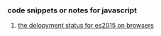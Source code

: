 <h3>code snippets or notes for javascript</h3>
<ol>
  <li><a href="http://kangax.github.io/compat-table/es6/">the delopyment status for es2015 on browsers</a></li>
</ol>